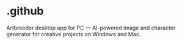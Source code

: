 # .github
Artbreeder desktop app for PC — AI-powered image and character generator for creative projects on Windows and Mac.
